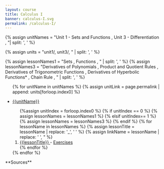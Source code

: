 ```yaml
---
layout: course
title: Calculus I
banner: calculus-I.svg
permalink: /calculus-I/
---
```

{% assign unitNames = "Unit 1 - Sets and Functions , Unit 3 - Differentiation , "| split: ', ' %}

{% assign units = "unit1/, unit3/, " | split: ', ' %}

{% assign lessonNames1 = "Sets , Functions , " | split: ', ' %}
{% assign lessonNames3 = "Derivatives of Polynomials , Product and Quotient Rules , Derivatives of Trigonometric Functions , Derivatives of Hyperbolic Functions* , Chain Rule , " | split: ', ' %}
<ul>

{% for unitName in unitNames %}
{% assign unitLink = page.permalink | append: units[forloop.index0] %}
<li>  <a class="page-link" href="{{unitLink}}"> {{unitName}} </a> </li>
<ol> {%assign unitIndex = forloop.index0 %}
{% if unitIndex == 0 %} {% assign lessonNames = lessonNames1 %}
{% elsif unitIndex== 1 %} {% assign lessonNames = lessonNames3 %}
{% endif %}
{% for lessonName in lessonNames %}
{% assign lessonTitle = lessonName | replace:  '_', ' ' %}
{% assign linkName = lessonName | replace: ' ', " %}
<li> <a class = "page-link" href = "{{ linkName | prepend: units[unitIndex] | prepend: current_page.permalink }}"> {{lessonTitle}} </a> - <a class = "page-link" href = "{{ linkName | prepend: units[unitIndex] | prepend: current_page.permalink | append: "-exercises" }}"> Exercises </a> </li>
{% endfor %}
</ol>
{% endfor %}
</ul>
**Sources**
